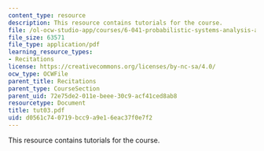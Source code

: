 ```yaml
---
content_type: resource
description: This resource contains tutorials for the course.
file: /ol-ocw-studio-app/courses/6-041-probabilistic-systems-analysis-and-applied-probability-spring-2006/d0561c740719bcc9a9e16eac37f0e7f2_tut03.pdf
file_size: 63571
file_type: application/pdf
learning_resource_types:
- Recitations
license: https://creativecommons.org/licenses/by-nc-sa/4.0/
ocw_type: OCWFile
parent_title: Recitations
parent_type: CourseSection
parent_uid: 72e75de2-011e-beee-30c9-acf41ced8ab8
resourcetype: Document
title: tut03.pdf
uid: d0561c74-0719-bcc9-a9e1-6eac37f0e7f2
---
```

This resource contains tutorials for the course.